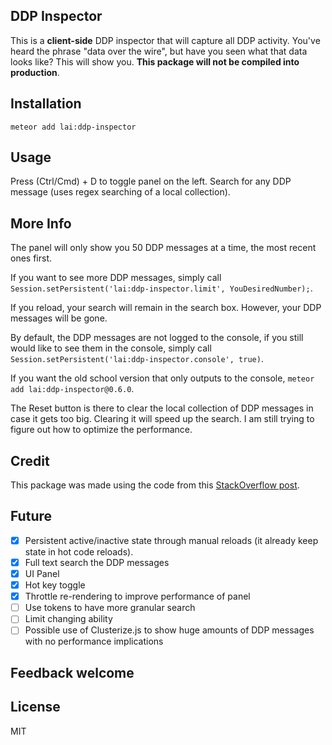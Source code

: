 ## DDP Inspector

This is a __client-side__ DDP inspector that will capture all DDP activity. You've heard the phrase "data over the wire", but have you seen what that data looks like? This will show you. __This package will not be compiled into production__.

## Installation

```
meteor add lai:ddp-inspector
```

## Usage

Press (Ctrl/Cmd) + D to toggle panel on the left.
Search for any DDP message (uses regex searching of a local collection).

## More Info

The panel will only show you 50 DDP messages at a time, the most recent ones first. 

If you want to see more DDP messages, simply call `Session.setPersistent('lai:ddp-inspector.limit', YouDesiredNumber);`.

If you reload, your search will remain in the search box. However, your DDP messages will be gone.

By default, the DDP messages are not logged to the console, if you still would like to see them in the console, simply call `Session.setPersistent('lai:ddp-inspector.console', true)`.

If you want the old school version that only outputs to the console, `meteor add lai:ddp-inspector@0.6.0`.

The Reset button is there to clear the local collection of DDP messages in case it gets too big. Clearing it will speed up the search. I am still trying to figure out how to optimize the performance.

## Credit

This package was made using the code from this [StackOverflow post](http://stackoverflow.com/a/25373867/620010).

## Future

* [x] Persistent active/inactive state through manual reloads (it already keep state in hot code reloads).
* [x] Full text search the DDP messages
* [x] UI Panel
* [x] Hot key toggle
* [x] Throttle re-rendering to improve performance of panel
* [ ] Use tokens to have more granular search
* [ ] Limit changing ability
* [ ] Possible use of Clusterize.js to show huge amounts of DDP messages with no performance implications

## Feedback welcome

## License

MIT
